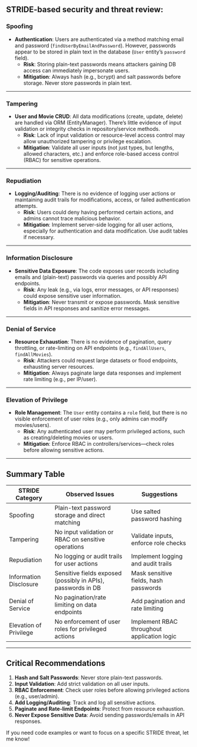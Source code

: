 STRIDE-based security and threat review:
---

### Spoofing
- **Authentication**: Users are authenticated via a method matching email and password (`findUserByEmailAndPassword`). However, passwords appear to be stored in plain text in the database (`User` entity’s `password` field).
    - **Risk**: Storing plain-text passwords means attackers gaining DB access can immediately impersonate users.
    - **Mitigation**: Always hash (e.g., bcrypt) and salt passwords before storage. Never store passwords in plain text.

---

### Tampering
- **User and Movie CRUD**: All data modifications (create, update, delete) are handled via ORM (EntityManager). There’s little evidence of input validation or integrity checks in repository/service methods.
    - **Risk**: Lack of input validation or resource-level access control may allow unauthorized tampering or privilege escalation.
    - **Mitigation**: Validate all user inputs (not just types, but lengths, allowed characters, etc.) and enforce role-based access control (RBAC) for sensitive operations.

---

### Repudiation
- **Logging/Auditing**: There is no evidence of logging user actions or maintaining audit trails for modifications, access, or failed authentication attempts.
    - **Risk**: Users could deny having performed certain actions, and admins cannot trace malicious behavior.
    - **Mitigation**: Implement server-side logging for all user actions, especially for authentication and data modification. Use audit tables if necessary.

---

### Information Disclosure
- **Sensitive Data Exposure**: The code exposes user records including emails and (plain-text) passwords via queries and possibly API endpoints.
    - **Risk**: Any leak (e.g., via logs, error messages, or API responses) could expose sensitive user information.
    - **Mitigation**: Never transmit or expose passwords. Mask sensitive fields in API responses and sanitize error messages.

---

### Denial of Service
- **Resource Exhaustion**: There is no evidence of pagination, query throttling, or rate-limiting on API endpoints (e.g., `findAllUsers`, `findAllMovies`).
    - **Risk**: Attackers could request large datasets or flood endpoints, exhausting server resources.
    - **Mitigation**: Always paginate large data responses and implement rate limiting (e.g., per IP/user).

---

### Elevation of Privilege
- **Role Management**: The `User` entity contains a `role` field, but there is no visible enforcement of user roles (e.g., only admins can modify movies/users).
    - **Risk**: Any authenticated user may perform privileged actions, such as creating/deleting movies or users.
    - **Mitigation**: Enforce RBAC in controllers/services—check roles before allowing sensitive actions.

---

## Summary Table

| STRIDE Category        | Observed Issues                                                                                        | Suggestions                                   |
|-----------------------|--------------------------------------------------------------------------------------------------------|-----------------------------------------------|
| Spoofing              | Plain-text password storage and direct matching                                                        | Use salted password hashing                   |
| Tampering             | No input validation or RBAC on sensitive operations                                                    | Validate inputs, enforce role checks          |
| Repudiation           | No logging or audit trails for user actions                                                            | Implement logging and audit trails            |
| Information Disclosure| Sensitive fields exposed (possibly in APIs), passwords in DB                                           | Mask sensitive fields, hash passwords         |
| Denial of Service     | No pagination/rate limiting on data endpoints                                                          | Add pagination and rate limiting              |
| Elevation of Privilege| No enforcement of user roles for privileged actions                                                    | Implement RBAC throughout application logic   |

---

## Critical Recommendations

1. **Hash and Salt Passwords**: Never store plain-text passwords.
2. **Input Validation**: Add strict validation on all user inputs.
3. **RBAC Enforcement**: Check user roles before allowing privileged actions (e.g., user/admin).
4. **Add Logging/Auditing**: Track and log all sensitive actions.
5. **Paginate and Rate-limit Endpoints**: Protect from resource exhaustion.
6. **Never Expose Sensitive Data**: Avoid sending passwords/emails in API responses.

If you need code examples or want to focus on a specific STRIDE threat, let me know!

